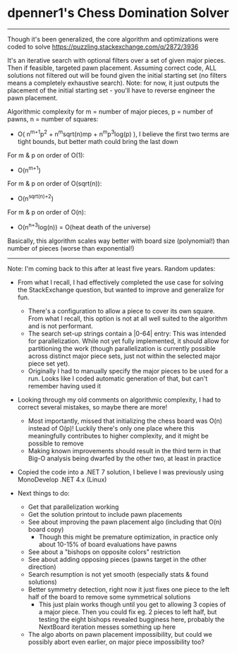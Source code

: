 # dpenner1's Chess Domination Solver
--------

Though it's been generalized, the core algorithm and optimizations were coded to solve https://puzzling.stackexchange.com/q/2872/3936

It's an iterative search with optional filters over a set of given major pieces. Then if feasible, targeted pawn placement.
Assuming correct code, ALL solutions not filtered out will be found given the initial starting set (no filters means a completely exhaustive search).
Note: for now, it just outputs the placement of the initial starting set - you'll have to reverse engineer the pawn placement.

Algorithmic complexity for m = number of major pieces, p = number of pawns, n = number of squares: 

  - O( n<sup>m+1</sup>p<sup>2</sup>  +  n<sup>m</sup>sqrt(n)mp  +  n<sup>m</sup>p<sup>3</sup>log(p) ), I believe the first two terms are tight bounds, but better math could bring the last down

For m & p on order of O(1):

  - O(n<sup>m+1</sup>)

For m & p on order of O(sqrt(n)):

  - O(n<sup>sqrt(n)+2</sup>)

For m & p on order of O(n):

  - O(n<sup>n+3</sup>log(n)) = O(heat death of the universe)

Basically, this algorithm scales way better with board size (polynomial!) than number of pieces (worse than exponential!)

--------

Note: I'm coming back to this after at least five years. Random updates:

- From what I recall, I had effectively completed the use case for solving the StackExchange question, but wanted to improve and generalize for fun.
    - There's a configuration to allow a piece to cover its own square. From what I recall, this option is not at all well suited to the algorithm and is not performant.
    - The search set-up strings contain a |0-64| entry: This was intended for parallelization. While not yet fully implemented, it should allow for partitioning the work (though parallelization is currently possible across distinct major piece sets, just not within the selected major piece set yet).
    - Originally I had to manually specify the major pieces to be used for a run. Looks like I coded automatic generation of that, but can't remember having used it

- Looking through my old comments on algorithmic complexity, I had to correct several mistakes, so maybe there are more!
    - Most importantly, missed that initializing the chess board was O(n) instead of O(p)! Luckily there's only one place where this meaningfully contributes to higher complexity, and it might be possible to remove
    - Making known improvements should result in the third term in that Big-O analysis being dwarfed by the other two, at least in practice

- Copied the code into a .NET 7 solution, I believe I was previously using MonoDevelop .NET 4.x (Linux)

- Next things to do:
  - Get that parallelization working
  - Get the solution printout to include pawn placements
  - See about improving the pawn placement algo (including that O(n) board copy) 
      - Though this might be premature optimization, in practice only about 10-15% of board evaluations have pawns
  - See about a "bishops on opposite colors" restriction
  - See about adding opposing pieces (pawns target in the other direction)
  - Search resumption is not yet smooth (especially stats & found solutions)
  - Better symmetry detection, right now it just fixes one piece to the left half of the board to remove some symmetrical solutions
     - This just plain works though until you get to allowing 3 copies of a major piece. Then you could fix eg. 2 pieces to left half, but testing the eight bishops revealed bugginess here, probably the NextBoard iteration messes something up here
  - The algo aborts on pawn placement impossibility, but could we possibly abort even earlier, on major piece impossibility too?
